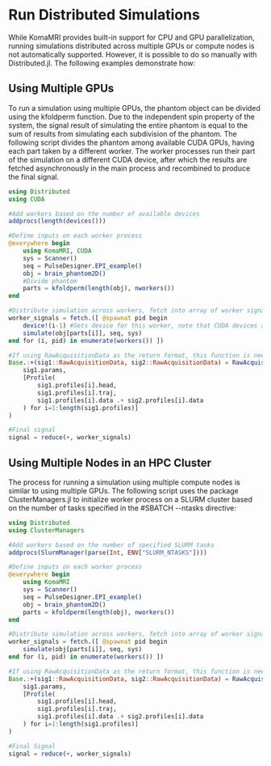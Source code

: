 # Run Distributed Simulations

While KomaMRI provides built-in support for CPU and GPU parallelization, running simulations distributed across multiple GPUs or compute nodes is not automatically supported. However, it is possible to do so manually with Distributed.jl. The following examples demonstrate how:

## Using Multiple GPUs

To run a simulation using multiple GPUs, the phantom object can be divided using the kfoldperm function. Due to the independent spin property of the system, the signal result of simulating the entire phantom is equal to the sum of results from simulating each subdivision of the phantom. The following script divides the phantom among available CUDA GPUs, having each part taken by a different worker. The worker processes run their part of the simulation on a different CUDA device, after which the results are fetched asynchronously in the main process and recombined to produce the final signal.

```julia
using Distributed
using CUDA

#Add workers based on the number of available devices
addprocs(length(devices()))

#Define inputs on each worker process
@everywhere begin
    using KomaMRI, CUDA
    sys = Scanner()
    seq = PulseDesigner.EPI_example()
    obj = brain_phantom2D()
    #Divide phantom
    parts = kfoldperm(length(obj), nworkers())
end

#Distribute simulation across workers, fetch into array of worker signals
worker_signals = fetch.([ @spawnat pid begin
    device!(i-1) #Sets device for this worker, note that CUDA devices are indexed from 0
    simulate(obj[parts[i]], seq, sys)
end for (i, pid) in enumerate(workers()) ])

#If using RawAcquisitionData as the return format, this function is need to combine RawAcquisition structs
Base.:+(sig1::RawAcquisitionData, sig2::RawAcquisitionData) = RawAcquisitionData(
    sig1.params,
    [Profile(
        sig1.profiles[i].head,
        sig1.profiles[i].traj,
        sig1.profiles[i].data .+ sig2.profiles[i].data
    ) for i=1:length(sig1.profiles)]
)

#Final signal
signal = reduce(+, worker_signals)
```

## Using Multiple Nodes in an HPC Cluster

The process for running a simulation using multiple compute nodes is similar to using multiple GPUs. The following script uses the package ClusterManagers.jl to initialize worker process on a SLURM cluster based on the number of tasks specified in the #SBATCH --ntasks directive:

```julia
using Distributed
using ClusterManagers

#Add workers based on the number of specified SLURM tasks 
addprocs(SlurmManager(parse(Int, ENV["SLURM_NTASKS"])))

#Define inputs on each worker process
@everywhere begin
    using KomaMRI
    sys = Scanner()
    seq = PulseDesigner.EPI_example()
    obj = brain_phantom2D()
    parts = kfoldperm(length(obj), nworkers())
end

#Distribute simulation across workers, fetch into array of worker signals
worker_signals = fetch.([ @spawnat pid begin
    simulate(obj[parts[i]], seq, sys)
end for (i, pid) in enumerate(workers()) ])

#If using RawAcquisitionData as the return format, this function is need to combine RawAcquisition structs
Base.:+(sig1::RawAcquisitionData, sig2::RawAcquisitionData) = RawAcquisitionData(
    sig1.params,
    [Profile(
        sig1.profiles[i].head,
        sig1.profiles[i].traj,
        sig1.profiles[i].data .+ sig2.profiles[i].data
    ) for i=1:length(sig1.profiles)]
)

#Final Signal
signal = reduce(+, worker_signals)
```
